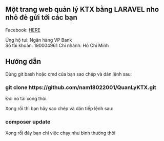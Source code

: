 ## Một trang web quản lý KTX bằng LARAVEL nho nhỏ đẻ gửi tới các bạn
<p>Facebook: <a href="https://facebook.com/nam18022001">HERE</a></p>
 <p>Ủng hộ tui:  Ngân hàng VP Bank<br>
    Số tài khoản: 190004961
    Chi nhánh:  Hồ Chí Minh
</p>

## Hướng dẫn
<p>Dùng git bash hoặc cmd của bạn sao chép và dán lệnh sau: </p> <h3>git clone https://github.com/nam18022001/QuanLyKTX.git</h3>
<p>Đợi nó tải xong thôi.</p>
<p>Xong rồi thì bạn hãy sao chép và dán tiếp lệnh sau: </p><h3>composer update</h3>
<p>Xong rồi đáy bạn chỉ việc chạy như bình thường thôi</p>